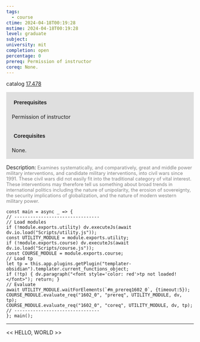 ```yaml
---
tags:
  - course
ctime: 2024-04-18T00:19:28
mstime: 2024-04-18T00:19:28
level: graduate
subject: 
university: mit
completion: open
percentage: 0
prereq: Permission of instructor
coreq: None.
---
```


catalog [17.478](http://student.mit.edu/catalog/m17b.html#17.478)

<span style="display: block; padding: 15px; background-color: rgb(100, 100, 100, 0.2);"><font id="m_prereq1602_0" style="display: block; font-family: Arial, sans-serif; font-weight: bold; padding: 5px">Prerequisites</font><br><span id="prereq1602_0">Permission of instructor</span></span>
<span style="display: block; padding: 15px; background-color: rgb(100, 100, 100, 0.2);"><font id="m_coreq1602_0" style="display: block; font-family: Arial, sans-serif; font-weight: bold; padding: 5px">Corequisites</font><br><span id="coreq1602_0">None.</span></span>

<font style="">Description:</font>
<font style="color: grey; font-size: 0.8rem;">Examines systematically, and comparatively, great and middle power military interventions, and candidate military interventions, into civil wars since 1991. These civil wars did not easily fit into the traditional category of vital interest. These interventions may therefore tell us something about broad trends in international politics including the nature of unipolarity, the erosion of sovereignty, the security implications of globalization, and the nature of modern western military power.</font>

```dataviewjs
const main = async _ => {
// --------------------------------
// Load modules
if (!module.exports.utility) dv.executeJs(await dv.io.load("Scripts/utility.js"));
const UTILITY_MODULE = module.exports.utility;
if (!module.exports.course) dv.executeJs(await dv.io.load("Scripts/course.js"));
const COURSE_MODULE = module.exports.course;
// Load tp
let tp = this.app.plugins.getPlugin("templater-obsidian").templater.current_functions_object;
if (!tp) { dv.paragraph("<font style='color: red'>tp not loaded!</font>"); return; }
// Evaluate
await UTILITY_MODULE.waitForElements(`#m_prereq1602_0`, {timeout:5});
COURSE_MODULE.evaluate_req("1602_0", "prereq", UTILITY_MODULE, dv, tp);
COURSE_MODULE.evaluate_req("1602_0", "coreq", UTILITY_MODULE, dv, tp);
// --------------------------------
}; main();
```

---

<< HELLO, WORLD >>
